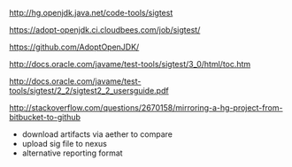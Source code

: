 
http://hg.openjdk.java.net/code-tools/sigtest

https://adopt-openjdk.ci.cloudbees.com/job/sigtest/

https://github.com/AdoptOpenJDK/

http://docs.oracle.com/javame/test-tools/sigtest/3_0/html/toc.htm

http://docs.oracle.com/javame/test-tools/sigtest/2_2/sigtest2_2_usersguide.pdf

http://stackoverflow.com/questions/2670158/mirroring-a-hg-project-from-bitbucket-to-github



* download artifacts via aether to compare
* upload sig file to nexus
* alternative reporting format
